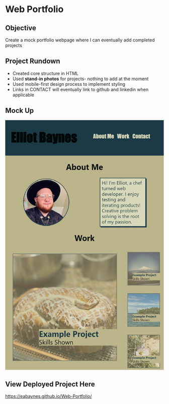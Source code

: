 # Web Portfolio

## Objective

Create a mock portfolio webpage where I can eventually add completed projects

## Project Rundown

- Created core structure in HTML
- Used **stand-in photos** for projects- nothing to add at the moment
- Used mobile-first design process to implement styling
- Links in CONTACT will eventually link to github and linkedin when applicable

## Mock Up

![screenshot](assets/images/mock-portfolio.jpg)

## View Deployed Project Here

https://eabaynes.github.io/Web-Portfolio/
